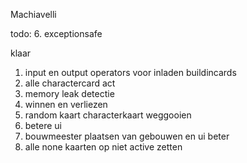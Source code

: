 Machiavelli

todo:
6. exceptionsafe

klaar
1. input en output operators voor inladen buildincards
2. alle charactercard act
3. memory leak detectie
4. winnen en verliezen
5. random kaart characterkaart weggooien
7. betere ui
8. bouwmeester plaatsen van gebouwen en ui beter
9. alle none kaarten op niet active zetten


